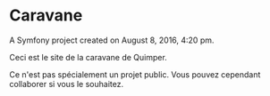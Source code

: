 Caravane
========

A Symfony project created on August 8, 2016, 4:20 pm.

Ceci est le site de la caravane de Quimper.

Ce n'est pas spécialement un projet public. Vous pouvez cependant collaborer si vous le souhaitez.

